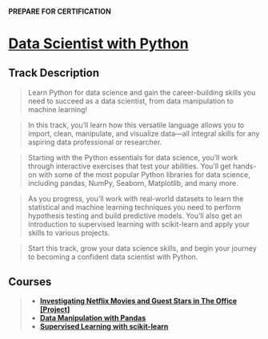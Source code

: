 #### PREPARE FOR CERTIFICATION
# [Data Scientist with Python](https://app.datacamp.com/learn/career-tracks/data-scientist-with-python)

## Track Description
> Learn Python for data science and gain the career-building skills you need to succeed as a data scientist, from data manipulation to machine learning!

> In this track, you’ll learn how this versatile language allows you to import, clean, manipulate, and visualize data—all integral skills for any aspiring data professional or researcher.

> Starting with the Python essentials for data science, you’ll work through interactive exercises that test your abilities. You’ll get hands-on with some of the most popular Python libraries for data science, including pandas, NumPy, Seaborn, Matplotlib, and many more.

> As you progress, you’ll work with real-world datasets to learn the statistical and machine learning techniques you need to perform hypothesis testing and build predictive models. You’ll also get an introduction to supervised learning with scikit-learn and apply your skills to various projects.

> Start this track, grow your data science skills, and begin your journey to becoming a confident data scientist with Python.

## Courses
> - **[Investigating Netflix Movies and Guest Stars in The Office [Project]](https://github.com/mohebmaher/Datacamp-Data-Scientist-with-Python-Career-Track/tree/master/03-Investigating-Netflix-Movies-and-Guest-Stars-in-The-Office)**
> - **[Data Manipulation with Pandas](https://github.com/mohebmaher/Datacamp-Data-Scientist-with-Python-Career-Track/tree/master/04-Data-Manipulation-with-Pandas)**
> - **[Supervised Learning with scikit-learn](https://github.com/mohebmaher/Datacamp-Data-Scientist-with-Python-Career-Track/tree/master/29-Supervised-Learning-with-scikit-learn)**